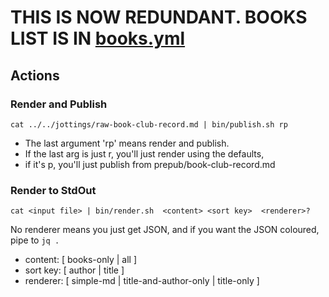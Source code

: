 # THIS IS NOW REDUNDANT. BOOKS LIST IS IN [books.yml](https://github.com/DavidPickles/jottings/blob/master/books.yml)

## Actions


### Render and Publish 

`cat ../../jottings/raw-book-club-record.md | bin/publish.sh rp`

- The last argument 'rp' means render and publish. 
- If the last arg is just r, you'll just render using the defaults, 
- if it's p, you'll just publish from prepub/book-club-record.md

### Render to StdOut

`cat <input file> | bin/render.sh  <content> <sort key>  <renderer>?`
 
No renderer means you just get JSON, and if you want the JSON coloured, pipe to `jq .`
 
- content: \[ books-only | all ] 
- sort key: \[ author | title ]
- renderer: \[ simple-md | title-and-author-only | title-only ] 

